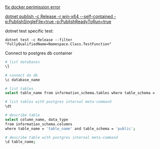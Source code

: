 [fix docker perimission error](https://www.digitalocean.com/community/questions/how-to-fix-docker-got-permission-denied-while-trying-to-connect-to-the-docker-daemon-socket) 

[dotnet publish -c Release -r win-x64 --self-contained -p:PublishSingleFile=true -p:PublishReadyToRun=true]()


dotnet test specific test:

```
dotnet test -c Release --filter "FullyQualifiedName=Namespace.Class.TestFunction"
```


Connect to postgres db container

```sh
# list databases
\l

# connect do db
\c database_name

# list tables
select table_name from information_schema.tables where table_schema = 'public';

# list tables with postgres internal meta-command
\dt

# describe table
select column_name, data_type
from information_schema.columns
where table_name = 'table_name' and table_schema = 'public';

# describe table with postgres internal meta-command
\d table_name;

```
